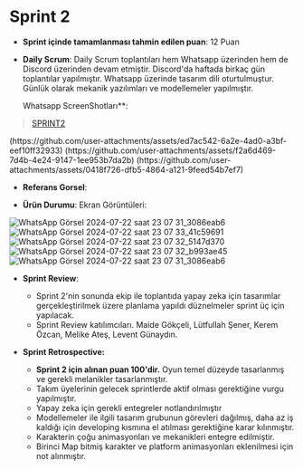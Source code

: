 # Sprint 2

- **Sprint içinde tamamlanması tahmin edilen puan**: 12 Puan

- **Daily Scrum**: Daily Scrum toplantıları hem Whatsapp üzerinden hem de Discord üzerinden devam etmiştir. Discord'da haftada birkaç gün toplantılar yapılmıştır. Whatsapp üzerinde tasarım dili oturtulmuştur. Günlük olarak mekanik yazılımları ve modellemeler yapılmıştır.


  Whatsapp ScreenShotları**:
<blockquote class="imgur-embed-pub" lang="en" data-id="a/12umyrv"  ><a href="//imgur.com/a/12umyrv">SPRINT2</a></blockquote>
(https://github.com/user-attachments/assets/ed7ac542-6a2e-4ad0-a3bf-eef10ff32933)
(https://github.com/user-attachments/assets/f2a6d469-7d4b-4e24-9147-1ee953b7da2b)
(https://github.com/user-attachments/assets/0418f726-dfb5-4864-a121-9feed54b7ef7)

- **Referans Gorsel**:

- **Ürün Durumu**: Ekran Görüntüleri:

![WhatsApp Görsel 2024-07-22 saat 23 07 31_3086eab6](https://github.com/user-attachments/assets/5b42a5d1-7bab-436b-902b-4af96ed20515)
![WhatsApp Görsel 2024-07-22 saat 23 07 33_41c59691](https://github.com/user-attachments/assets/91381447-d595-4ca1-b7e5-f4e95a9e84e9)
![WhatsApp Görsel 2024-07-22 saat 23 07 32_5147d370](https://github.com/user-attachments/assets/7a22fdc3-af0d-416a-b3b4-732f59f030c3)
![WhatsApp Görsel 2024-07-22 saat 23 07 32_b993ae45](https://github.com/user-attachments/assets/85b13225-7c74-48d0-a031-5e6a6eaf7e71)
![WhatsApp Görsel 2024-07-22 saat 23 07 31_3086eab6](https://github.com/user-attachments/assets/971574ac-6888-44c9-82e5-f297b7c523b8)

- **Sprint Review**:
    - Sprint 2'nin sonunda ekip ile toplantıda yapay zeka için tasarımlar gerçekleştirilmek üzere planlama yapıldı düznelmeler sprint üç için yapılacak.
    - Sprint Review katılımcıları.  Maide Gökçeli, Lütfullah Şener, Kerem Özcan, Melike Ateş, Levent Günaydın.




- **Sprint Retrospective:**
    - **Sprint 2 için alınan puan 100'dir.** Oyun temel düzeyde tasarlanmış ve gerekli melanikler tasarlanmıştır.
    - Takım üyelerinin gelecek sprintlerde aktif olması gerektiğine vurgu yapılmıştır.
   - Yapay zeka için gerekli entegreler notlandırılmıştır
   - Modellemeler ile ilgili tasarım grubunun görevleri dağılmış, daha az iş kaldığı için developing kısmına el atılması gerektiğine karar kılınmıştır.
    - Karakterin çoğu animasyonları ve mekanikleri entegre edilmiştir.
    - Birinci Map bitmiş karakter ve platform animasyonları eklenilmesi için not alınmıştır.
    


